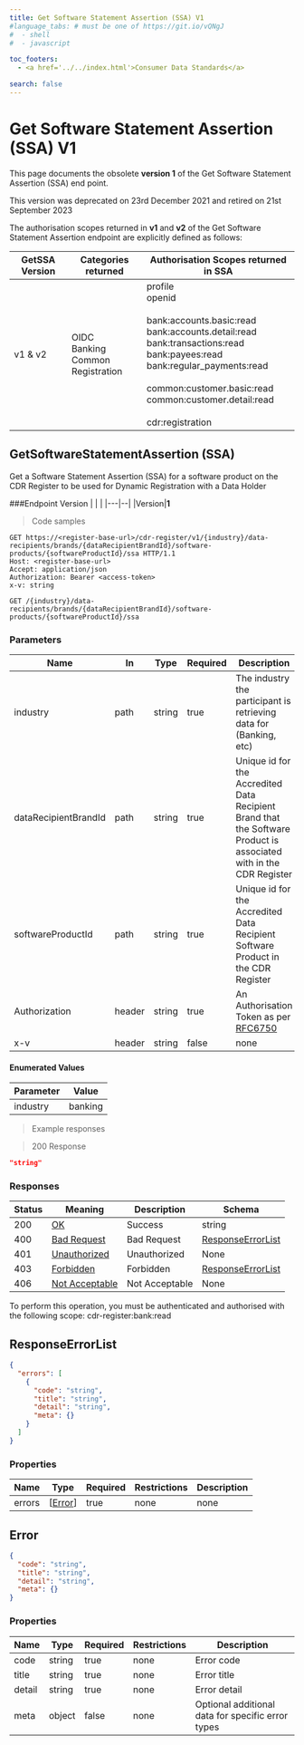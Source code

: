 ```yaml
---
title: Get Software Statement Assertion (SSA) V1
#language_tabs: # must be one of https://git.io/vQNgJ
#  - shell
#  - javascript

toc_footers:
  - <a href='../../index.html'>Consumer Data Standards</a>

search: false
---
```


# Get Software Statement Assertion (SSA) V1
This page documents the obsolete **version 1** of the Get Software Statement Assertion (SSA) end point.

<aside class="info">
This version was deprecated on 23rd December 2021 and retired on 21st September 2023
</aside>

The authorisation scopes returned in **v1** and **v2** of the Get Software Statement Assertion endpoint are explicitly defined as follows:

GetSSA Version | Categories returned | Authorisation Scopes returned in SSA
-- | -- | --
v1 & v2 | OIDC<br />Banking<br />Common<br />Registration | profile<br />openid<br /><br />bank:accounts.basic:read<br />bank:accounts.detail:read<br />bank:transactions:read<br />bank:payees:read<br />bank:regular_payments:read<br /><br />common:customer.basic:read<br />   common:customer.detail:read<br /><br />cdr:registration


## GetSoftwareStatementAssertion (SSA)

Get a Software Statement Assertion (SSA) for a software product on the CDR Register to be used for Dynamic Registration with a Data Holder

###Endpoint Version
|   |  |
|---|--|
|Version|**1**


<a id="opIdGetSoftwareStatementAssertion"></a>

> Code samples

```HTTP
GET https://<register-base-url>/cdr-register/v1/{industry}/data-recipients/brands/{dataRecipientBrandId}/software-products/{softwareProductId}/ssa HTTP/1.1
Host: <register-base-url>
Accept: application/json
Authorization: Bearer <access-token>
x-v: string

```

`GET /{industry}/data-recipients/brands/{dataRecipientBrandId}/software-products/{softwareProductId}/ssa`

<h3 id="get-a-software-statement-assertion-(ssa)-for-a-software-product-on-the-cdr-register-to-be-used-for-dynamic-client-registration-with-a-data-holder-parameters">Parameters</h3>

|Name|In|Type|Required|Description|
|---|---|---|---|---|
|industry|path|string|true|The industry the participant is retrieving data for (Banking, etc)|
|dataRecipientBrandId|path|string|true|Unique id for the Accredited Data Recipient Brand that the Software Product is associated with in the CDR Register|
|softwareProductId|path|string|true|Unique id for the Accredited Data Recipient Software Product in the CDR Register|
|Authorization|header|string|true|An Authorisation Token as per [RFC6750](https://tools.ietf.org/html/rfc6750)|
|x-v|header|string|false|none|

#### Enumerated Values

|Parameter|Value|
|---|---|
|industry|banking|

> Example responses

> 200 Response

```json
"string"
```

<h3 id="get-a-software-statement-assertion-(ssa)-for-a-software-product-on-the-cdr-register-to-be-used-for-dynamic-client-registration-with-a-data-holder-responses">Responses</h3>

|Status|Meaning|Description|Schema|
|---|---|---|---|
|200|[OK](https://tools.ietf.org/html/rfc7231#section-6.3.1)|Success|string|
|400|[Bad Request](https://tools.ietf.org/html/rfc7231#section-6.5.1)|Bad Request|[ResponseErrorList](#schemaresponseerrorlist)|
|401|[Unauthorized](https://tools.ietf.org/html/rfc7235#section-3.1)|Unauthorized|None|
|403|[Forbidden](https://tools.ietf.org/html/rfc7231#section-6.5.3)|Forbidden|[ResponseErrorList](#schemaresponseerrorlist)|
|406|[Not Acceptable](https://tools.ietf.org/html/rfc7231#section-6.5.6)|Not Acceptable|None|


<aside class="notice">
To perform this operation, you must be authenticated and authorised with the following scope: <span class="bold">cdr-register:bank:read</span>
</aside>

<h2 id="tocSresponseerrorlist">ResponseErrorList</h2>

<a id="schemaresponseerrorlist"></a>

```json
{
  "errors": [
    {
      "code": "string",
      "title": "string",
      "detail": "string",
      "meta": {}
    }
  ]
}

```

### Properties

|Name|Type|Required|Restrictions|Description|
|---|---|---|---|---|
|errors|[[Error](#schemaerror)]|true|none|none|

<h2 id="tocSerror">Error</h2>

<a id="schemaerror"></a>

```json
{
  "code": "string",
  "title": "string",
  "detail": "string",
  "meta": {}
}

```

### Properties

|Name|Type|Required|Restrictions|Description|
|---|---|---|---|---|
|code|string|true|none|Error code|
|title|string|true|none|Error title|
|detail|string|true|none|Error detail|
|meta|object|false|none|Optional additional data for specific error types|
